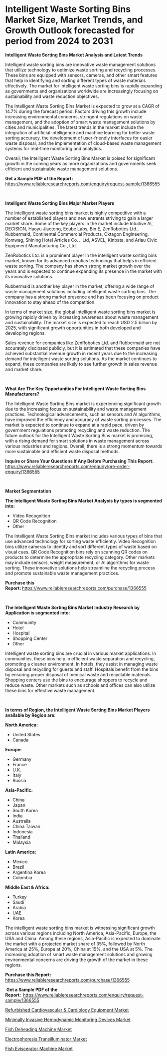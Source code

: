 <p><h1>Intelligent Waste Sorting Bins Market Size, Market Trends, and Growth Outlook forecasted for period from 2024 to 2031</h1></p><p><strong>Intelligent Waste Sorting Bins Market Analysis and Latest Trends</strong></p>
<p><p>Intelligent waste sorting bins are innovative waste management solutions that utilize technology to optimize waste sorting and recycling processes. These bins are equipped with sensors, cameras, and other smart features that help in identifying and sorting different types of waste materials effectively. The market for intelligent waste sorting bins is rapidly expanding as governments and organizations worldwide are increasingly focusing on sustainability and waste reduction objectives.</p><p>The Intelligent Waste Sorting Bins Market is expected to grow at a CAGR of 14.7% during the forecast period. Factors driving this growth include increasing environmental concerns, stringent regulations on waste management, and the adoption of smart waste management solutions by cities and municipalities. The latest trends in the market include the integration of artificial intelligence and machine learning for better waste sorting accuracy, the development of user-friendly interfaces for easier waste disposal, and the implementation of cloud-based waste management systems for real-time monitoring and analytics.</p><p>Overall, the Intelligent Waste Sorting Bins Market is poised for significant growth in the coming years as more organizations and governments seek efficient and sustainable waste management solutions.</p></p>
<p><strong>Get a Sample PDF of the Report:&nbsp;</strong> <a href="https://www.reliableresearchreports.com/enquiry/request-sample/1366555">https://www.reliableresearchreports.com/enquiry/request-sample/1366555</a></p>
<p>&nbsp;</p>
<p><strong>Intelligent Waste Sorting Bins Major Market Players</strong></p>
<p><p>The intelligent waste sorting bins market is highly competitive with a number of established players and new entrants striving to gain a larger market share. Some of the key players in the market include Intuitive AI, DECISION, Haoyu Jiaotong, Ecube Labs, Bin.E, ZenRobotics Ltd., Rubbermaid, Continental Commercial Products, Oktagon Engineering, Komwag, Shining Hotel Articles Co.，Ltd, ASVEL, Kinbata, and Arlau Civic Equipment Manufacturing Co., Ltd.</p><p>ZenRobotics Ltd. is a prominent player in the intelligent waste sorting bins market, known for its advanced robotics technology that helps in efficient waste sorting. The company has shown strong market growth over the years and is expected to continue expanding its presence in the market with its innovative solutions.</p><p>Rubbermaid is another key player in the market, offering a wide range of waste management solutions including intelligent waste sorting bins. The company has a strong market presence and has been focusing on product innovation to stay ahead of the competition.</p><p>In terms of market size, the global intelligent waste sorting bins market is growing rapidly driven by increasing awareness about waste management and sustainability. The market size is expected to reach USD 2.5 billion by 2025, with significant growth opportunities in both developed and developing regions.</p><p>Sales revenue for companies like ZenRobotics Ltd. and Rubbermaid are not accurately disclosed publicly, but it is estimated that these companies have achieved substantial revenue growth in recent years due to the increasing demand for intelligent waste sorting solutions. As the market continues to expand, these companies are likely to see further growth in sales revenue and market share.</p></p>
<p>&nbsp;</p>
<p><strong>What Are The Key Opportunities For Intelligent Waste Sorting Bins Manufacturers?</strong></p>
<p><p>The Intelligent Waste Sorting Bins market is experiencing significant growth due to the increasing focus on sustainability and waste management practices. Technological advancements, such as sensors and AI algorithms, have improved the efficiency and accuracy of waste sorting processes. The market is expected to continue to expand at a rapid pace, driven by government regulations promoting recycling and waste reduction. The future outlook for the Intelligent Waste Sorting Bins market is promising, with a rising demand for smart solutions in waste management across various industries and regions. Overall, there is a strong momentum towards more sustainable and efficient waste disposal methods.</p></p>
<p><strong>Inquire or Share Your Questions If Any Before Purchasing This Report:</strong> <a href="https://www.reliableresearchreports.com/enquiry/pre-order-enquiry/1366555">https://www.reliableresearchreports.com/enquiry/pre-order-enquiry/1366555</a></p>
<p>&nbsp;</p>
<p><strong>Market Segmentation</strong></p>
<p><strong>The Intelligent Waste Sorting Bins Market Analysis by types is segmented into:</strong></p>
<p><ul><li>Video Recognition</li><li>QR Code Recognition</li><li>Other</li></ul></p>
<p><p>The Intelligent Waste Sorting Bins market includes various types of bins that use advanced technology for sorting waste efficiently. Video Recognition bins utilize cameras to identify and sort different types of waste based on visual cues. QR Code Recognition bins rely on scanning QR codes on products to determine the appropriate recycling category. Other markets may include sensors, weight measurement, or AI algorithms for waste sorting. These innovative solutions help streamline the recycling process and promote sustainable waste management practices.</p></p>
<p><strong>Purchase this Report:&nbsp;</strong><a href="https://www.reliableresearchreports.com/purchase/1366555">https://www.reliableresearchreports.com/purchase/1366555</a></p>
<p>&nbsp;</p>
<p><strong>The Intelligent Waste Sorting Bins Market Industry Research by Application is segmented into:</strong></p>
<p><ul><li>Community</li><li>Hotel</li><li>Hospital</li><li>Shopping Center</li><li>Other</li></ul></p>
<p><p>Intelligent waste sorting bins are crucial in various market applications. In communities, these bins help in efficient waste separation and recycling, promoting a cleaner environment. In hotels, they assist in managing waste disposal and recycling for guests and staff. Hospitals benefit from the bins by ensuring proper disposal of medical waste and recyclable materials. Shopping centers use the bins to encourage shoppers to recycle and reduce waste. Other markets such as schools and offices can also utilize these bins for effective waste management.</p></p>
<p>&nbsp;</p>
<p><strong>In terms of Region, the Intelligent Waste Sorting Bins Market Players available by Region are:</strong></p>
<p>
    <p> <strong> North America: </strong>
        <ul>
            <li>United States</li>
            <li>Canada</li>
        </ul>
        </p> 
    <p> <strong> Europe: </strong>
        <ul>
            <li>Germany</li>
            <li>France</li>
            <li>U.K.</li>
            <li>Italy</li>
            <li>Russia</li>
        </ul>
        </p> 
    <p> <strong> Asia-Pacific: </strong>
        <ul>
            <li>China</li>
            <li>Japan</li>
            <li>South Korea</li>
            <li>India</li>
            <li>Australia</li>
            <li>China Taiwan</li>
            <li>Indonesia</li>
            <li>Thailand</li>
            <li>Malaysia</li>
        </ul>
        </p> 
    <p> <strong> Latin America: </strong>
        <ul>
            <li>Mexico</li>
            <li>Brazil</li>
            <li>Argentina Korea</li>
            <li>Colombia</li>
        </ul>
        </p> 
    <p> <strong> Middle East & Africa: </strong>
        <ul>
            <li>Turkey</li>
            <li>Saudi</li>
            <li>Arabia</li>
            <li>UAE</li>
            <li>Korea</li>
        </ul>
    </p>
    </p>
<p><p>The intelligent waste sorting bins market is witnessing significant growth across various regions including North America, Asia-Pacific, Europe, the USA and China. Among these regions, Asia-Pacific is expected to dominate the market with a projected market share of 35%, followed by North America at 25%, Europe at 20%, China at 15%, and the USA at 5%. The increasing adoption of smart waste management solutions and growing environmental concerns are driving the growth of the market in these regions.</p></p>
<p><strong>Purchase this Report: </strong><a href="https://www.reliableresearchreports.com/purchase/1366555">https://www.reliableresearchreports.com/purchase/1366555</a></p>
<p>&nbsp;<strong>Get a Sample PDF of the Report:&nbsp;&nbsp;</strong><a href="https://www.reliableresearchreports.com/enquiry/request-sample/1366555">https://www.reliableresearchreports.com/enquiry/request-sample/1366555</a></p>
<p><strong></strong></p>
<p><p><a href="https://github.com/kosella/Market-Research-Report-List-1/blob/main/refurbished-cardiovascular-cardiology-equipment-market.md">Refurbished Cardiovascular & Cardiology Equipment Market</a></p><p><a href="https://github.com/kufem1/Market-Research-Report-List-1/blob/main/minimally-invasive-hemodynamic-monitoring-devices-market.md">Minimally Invasive Hemodynamic Monitoring Devices Market</a></p><p><a href="https://medium.com/@laurabruen2023/fish-deheading-machine-market-size-reveals-the-best-marketing-channels-in-global-industry-3930d0f3676f">Fish Deheading Machine Market</a></p><p><a href="https://medium.com/@leeullrich2023/electrophoresis-transilluminator-market-exploring-market-share-market-trends-and-future-growth-6b9c6901db2d">Electrophoresis Transilluminator Market</a></p><p><a href="https://medium.com/@laurabruen2023/fish-eviscerator-machine-market-analysis-and-sze-forecasted-for-period-from-2024-to-2031-bbfb8bc0cf4f">Fish Eviscerator Machine Market</a></p></p>